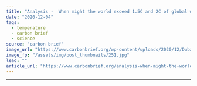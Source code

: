 ```yaml
---
title: "Analysis -  When might the world exceed 1.5C and 2C of global warming?"
date: "2020-12-04"
tags: 
  - temperature
  - carbon brief
  - science
source: "carbon brief"
image_url: "https://www.carbonbrief.org/wp-content/uploads/2020/12/Dubai-Marina-skyscrapers-at-sunset-with-heat-haze-583x372.jpg"
image_fp: "/assets/img/post_thumbnails/251.jpg"
lead: ""
article_url: "https://www.carbonbrief.org/analysis-when-might-the-world-exceed-1-5c-and-2c-of-global-warming"
---
```


---
